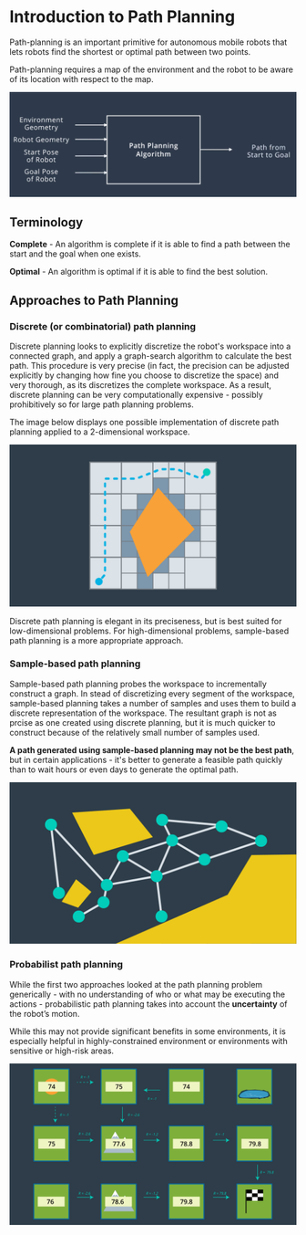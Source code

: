 # Introduction to Path Planning

Path-planning is an important primitive for autonomous mobile robots that lets robots find the shortest or optimal path between two points.  

Path-planning requires a map of the environment and the robot to be aware of its location with respect to the map. 

![](path_planning.assets/path_planning_intro.png)

## Terminology

**Complete** - An algorithm is complete if it is able to find a path between the start and the goal when one exists.

**Optimal** - An algorithm is optimal if it is able to find the best solution.

## Approaches to Path Planning

### Discrete (or combinatorial) path planning

Discrete planning looks to explicitly discretize the robot's workspace into a connected graph, and apply a graph-search algorithm to calculate the best path.  This procedure is very precise (in fact, the precision can be adjusted explicitly by changing how fine you choose to discretize the space) and very thorough, as its discretizes the complete workspace.  As a result, discrete planning can be very computationally expensive - possibly prohibitively so for large path planning problems.

The image below displays one possible implementation of discrete path planning applied to a 2-dimensional workspace.

![](assets/c5-l2-09-img-image-of-discrete-v1.png)

Discrete path planning is elegant in its preciseness, but is best suited for low-dimensional problems. For high-dimensional problems, sample-based path planning is a more appropriate approach.

### Sample-based path planning

Sample-based path planning probes the workspace to incrementally construct a graph.  In stead of  discretizing every segment of the workspace, sample-based planning takes a number of samples and uses them to build a discrete representation of the workspace.  The resultant graph is not as prcise as one created using discrete planning, but it is much quicker to construct because of the relatively small number of samples used.

**A path generated using sample-based planning may not be the best path**, but in certain applications - it's better to generate a feasible path quickly than to wait hours or even days to generate the optimal path. 

![](assets/c5-l2-11-prm-1516-v2.png)

### Probabilist path planning

While the first two approaches looked at the path planning problem generically - with no understanding of who or what may be executing the actions - probabilistic path planning takes into account the **uncertainty** of the robot’s motion.

While this may not provide significant benefits in some environments, it is especially helpful in highly-constrained environment or environments with sensitive or high-risk areas.

![](assets/mdpimage-53-v2.png)
